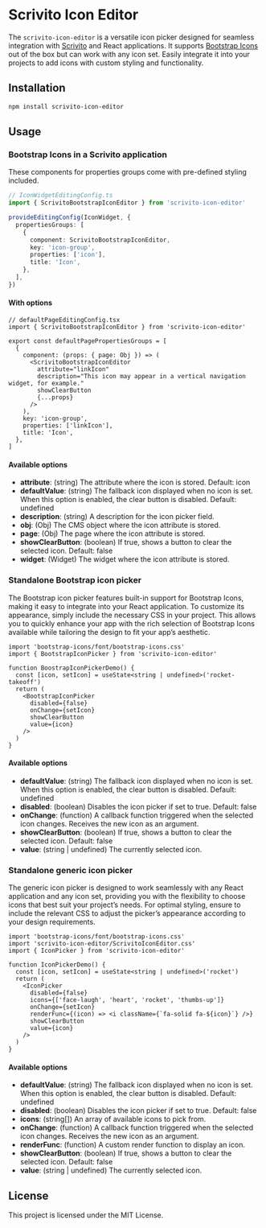 # Scrivito Icon Editor

The `scrivito-icon-editor` is a versatile icon picker designed for seamless integration with [Scrivito](https://www.scrivito.com) and React applications. It supports [Bootstrap Icons](https://icons.getbootstrap.com) out of the box but can work with any icon set. Easily integrate it into your projects to add icons with custom styling and functionality.

## Installation

```sh
npm install scrivito-icon-editor
```

## Usage

### Bootstrap Icons in a Scrivito application

These components for properties groups come with pre-defined styling included.

```ts
// IconWidgetEditingConfig.ts
import { ScrivitoBootstrapIconEditor } from 'scrivito-icon-editor'

provideEditingConfig(IconWidget, {
  propertiesGroups: [
    {
      component: ScrivitoBootstrapIconEditor,
      key: 'icon-group',
      properties: ['icon'],
      title: 'Icon',
    },
  ],
})
```

#### With options

```tsx
// defaultPageEditingConfig.tsx
import { ScrivitoBootstrapIconEditor } from 'scrivito-icon-editor'

export const defaultPagePropertiesGroups = [
  {
    component: (props: { page: Obj }) => (
      <ScrivitoBootstrapIconEditor
        attribute="linkIcon"
        description="This icon may appear in a vertical navigation widget, for example."
        showClearButton
        {...props}
      />
    ),
    key: 'icon-group',
    properties: ['linkIcon'],
    title: 'Icon',
  },
]
```

#### Available options

- **attribute**: (string) The attribute where the icon is stored. Default: icon
- **defaultValue**: (string) The fallback icon displayed when no icon is set. When this option is enabled, the clear button is disabled. Default: undefined
- **description**: (string) A description for the icon picker field.
- **obj**: (Obj) The CMS object where the icon attribute is stored.
- **page**: (Obj) The page where the icon attribute is stored.
- **showClearButton**: (boolean) If true, shows a button to clear the selected icon. Default: false
- **widget**: (Widget) The widget where the icon attribute is stored.

### Standalone Bootstrap icon picker

The Bootstrap icon picker features built-in support for Bootstrap Icons, making it easy to integrate into your React application. To customize its appearance, simply include the necessary CSS in your project. This allows you to quickly enhance your app with the rich selection of Bootstrap Icons available while tailoring the design to fit your app’s aesthetic.

```tsx
import 'bootstrap-icons/font/bootstrap-icons.css'
import { BootstrapIconPicker } from 'scrivito-icon-editor'

function BoostrapIconPickerDemo() {
  const [icon, setIcon] = useState<string | undefined>('rocket-takeoff')
  return (
    <BootstrapIconPicker
      disabled={false}
      onChange={setIcon}
      showClearButton
      value={icon}
    />
  )
}
```

#### Available options

- **defaultValue**: (string) The fallback icon displayed when no icon is set. When this option is enabled, the clear button is disabled. Default: undefined
- **disabled**: (boolean) Disables the icon picker if set to true. Default: false
- **onChange**: (function) A callback function triggered when the selected icon changes. Receives the new icon as an argument.
- **showClearButton**: (boolean) If true, shows a button to clear the selected icon. Default: false
- **value**: (string | undefined) The currently selected icon.

### Standalone generic icon picker

The generic icon picker is designed to work seamlessly with any React application and any icon set, providing you with the flexibility to choose icons that best suit your project’s needs. For optimal styling, ensure to include the relevant CSS to adjust the picker’s appearance according to your design requirements.

```tsx
import 'bootstrap-icons/font/bootstrap-icons.css'
import 'scrivito-icon-editor/ScrivitoIconEditor.css'
import { IconPicker } from 'scrivito-icon-editor'

function IconPickerDemo() {
  const [icon, setIcon] = useState<string | undefined>('rocket')
  return (
    <IconPicker
      disabled={false}
      icons={['face-laugh', 'heart', 'rocket', 'thumbs-up']}
      onChange={setIcon}
      renderFunc={(icon) => <i className={`fa-solid fa-${icon}`} />}
      showClearButton
      value={icon}
    />
  )
}
```

#### Available options

- **defaultValue**: (string) The fallback icon displayed when no icon is set. When this option is enabled, the clear button is disabled. Default: undefined
- **disabled**: (boolean) Disables the icon picker if set to true. Default: false
- **icons**: (string[]) An array of available icons to pick from.
- **onChange**: (function) A callback function triggered when the selected icon changes. Receives the new icon as an argument.
- **renderFunc**: (function) A custom render function to display an icon.
- **showClearButton**: (boolean) If true, shows a button to clear the selected icon. Default: false
- **value**: (string | undefined) The currently selected icon.

## License

This project is licensed under the MIT License.

